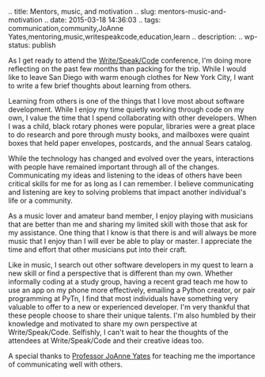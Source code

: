 .. title: Mentors, music, and motivation
.. slug: mentors-music-and-motivation
.. date: 2015-03-18 14:36:03
.. tags: communication,community,JoAnne Yates,mentoring,music,writespeakcode,education,learn
.. description: 
.. wp-status: publish


<html><body><p>As I get ready to attend the <a href="http://www.writespeakcode.com/" title="writespeakcode" target="_blank">Write/Speak/Code</a> conference, I'm doing more reflecting on the past few months than packing for the trip. While I would like to leave San Diego with warm enough clothes for New York City, I want to write a few brief thoughts about learning from others.

Learning from others is one of the things that I love most about software development. While I enjoy my time quietly working through code on my own, I value the time that I spend collaborating with other developers. When I was a child, black rotary phones were popular, libraries were a great place to do research and pore through musty books, and mailboxes were quaint boxes that held paper envelopes, postcards, and the annual Sears catalog.

While the technology has changed and evolved over the years, interactions with people have remained important through all of the changes. Communicating my ideas and listening to the ideas of others have been critical skills for me for as long as I can remember. I believe communicating and listening are key to solving problems that impact another individual's life or a community.

As a music lover and amateur band member, I enjoy playing with musicians that are better than me and sharing my limited skill with those that ask for my assistance. One thing that I know is that there is and will always be more music that I enjoy than I will ever be able to play or master. I appreciate the time and effort that other musicians put into their craft. 

Like in music, I search out other software developers in my quest to learn a new skill or find a perspective that is different than my own. Whether informally coding at a study group, having a recent grad teach me how to use an app on my phone more effectively, emailing a Python creator, or pair programming at PyTn, I find that most individuals have something very valuable to offer to a new or experienced developer. I'm very thankful that these people choose to share their unique talents. I'm also humbled by their knowledge and motivated to share my own perspective at Write/Speak/Code. Selfishly, I can't wait to hear the thoughts of the attendees at Write/Speak/Code and their creative ideas too.

A special thanks to <a href="http://mitsloan.mit.edu/faculty/detail.php?in_spseqno=41395" title="Professor JoAnne Yates" target="_blank">Professor JoAnne Yates</a> for teaching me the importance of communicating well with others. </p></body></html>